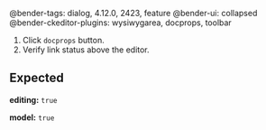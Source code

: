 @bender-tags: dialog, 4.12.0, 2423, feature
@bender-ui: collapsed
@bender-ckeditor-plugins: wysiwygarea, docprops, toolbar

1. Click `docprops` button.
2. Verify link status above the editor.

## Expected

**editing:** `true`

**model:** `true`
